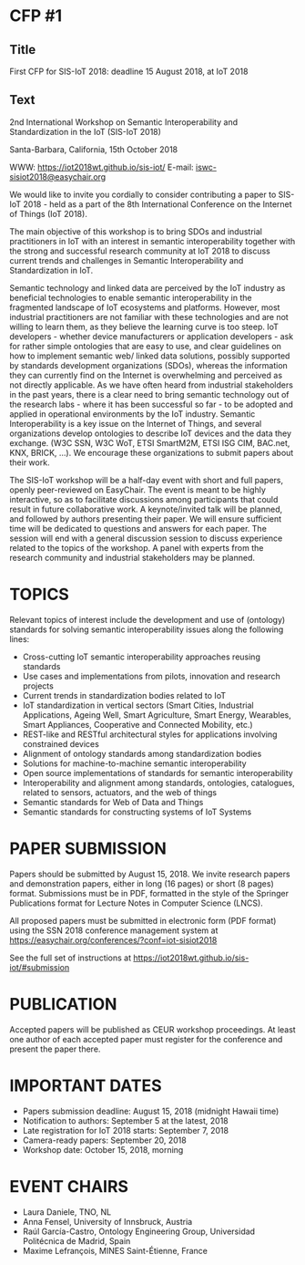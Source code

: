 # CFP #1 

## Title

First CFP for SIS-IoT 2018: deadline 15 August 2018, at IoT 2018

## Text

2nd International Workshop on Semantic Interoperability and Standardization in the IoT (SIS-IoT 2018)
 
Santa-Barbara, California, 15th October 2018
 
WWW: https://iot2018wt.github.io/sis-iot/
E-mail: iswc-sisiot2018@easychair.org
 
We would like to invite you cordially to consider contributing a paper to SIS-IoT 2018 - held as a part of the 8th International Conference on the Internet of Things (IoT 2018).
 
The main objective of this workshop is to bring SDOs and industrial practitioners in IoT with an interest in semantic interoperability together with the strong and successful research community at IoT 2018 to discuss current trends and challenges in Semantic Interoperability and Standardization in IoT.

Semantic technology and linked data are perceived by the IoT industry as beneficial technologies to enable semantic interoperability in the fragmented landscape of IoT ecosystems and platforms. However, most industrial practitioners are not familiar with these technologies and are not willing to learn them, as they believe the learning curve is too steep. IoT developers - whether device manufacturers or application developers - ask for rather simple ontologies that are easy to use, and clear guidelines on how to implement semantic web/ linked data solutions, possibly supported by standards development organizations (SDOs), whereas the information they can currently find on the Internet is overwhelming and perceived as not directly applicable. As we have often heard from industrial stakeholders in the past years, there is a clear need to bring semantic technology out of the research labs - where it has been successful so far - to be adopted and applied in operational environments by the IoT industry. Semantic Interoperability is a key issue on the Internet of Things, and several organizations develop ontologies to describe IoT devices and the data they exchange. (W3C SSN, W3C WoT, ETSI SmartM2M, ETSI ISG CIM, BAC.net, KNX, BRICK, …). We encourage these organizations to submit papers about their work.

The SIS-IoT workshop will be a half-day event with short and full papers, openly peer-reviewed on EasyChair. The event is meant to be highly interactive, so as to facilitate discussions among participants that could result in future collaborative work. A keynote/invited talk will be planned, and followed by authors presenting their paper. We will ensure sufficient time will be dedicated to questions and answers for each paper. The session will end with a general discussion session to discuss experience related to the topics of the workshop. A panel with experts from the research community and industrial stakeholders may be planned.
 
 
TOPICS
=======================================
 
Relevant topics of interest include the development and use of (ontology) standards for solving semantic interoperability issues along the following lines:

 
- Cross-cutting IoT semantic interoperability approaches reusing standards
- Use cases and implementations from pilots, innovation and research projects
- Current trends in standardization bodies related to IoT
- IoT standardization in vertical sectors (Smart Cities, Industrial Applications, Ageing Well, Smart Agriculture, Smart Energy, Wearables, Smart Appliances, Cooperative and Connected Mobility, etc.)
- REST-like and RESTful architectural styles for applications involving constrained devices
- Alignment of ontology standards among standardization bodies
- Solutions for machine-to-machine semantic interoperability
- Open source implementations of standards for semantic interoperability
- Interoperability and alignment among standards, ontologies, catalogues, related to sensors, actuators, and the web of things
- Semantic standards for Web of Data and Things
- Semantic standards for constructing systems of IoT Systems
 
 
PAPER SUBMISSION
=======================================
 
Papers should be submitted by August 15, 2018. We invite research papers and demonstration papers, either in long (16 pages) or short (8 pages) format. Submissions must be in PDF, formatted in the style of the Springer Publications format for Lecture Notes in Computer Science (LNCS).
 
All proposed papers must be submitted in electronic form (PDF format) using the SSN 2018 conference management system at https://easychair.org/conferences/?conf=iot-sisiot2018
 
See the full set of instructions at https://iot2018wt.github.io/sis-iot/#submission
 
 
PUBLICATION
=======================================
 
Accepted papers will be published as CEUR workshop proceedings. At least one author of each accepted paper must register for the conference and present the paper there.
 
 
IMPORTANT DATES
=======================================
 
- Papers submission deadline: August 15, 2018 (midnight Hawaii time)
- Notification to authors: September 5 at the latest, 2018
- Late registration for IoT 2018 starts: September 7, 2018
- Camera-ready papers: September 20, 2018
- Workshop date: October 15, 2018, morning
 
 
EVENT CHAIRS
=======================================
 
- Laura Daniele, TNO, NL
- Anna Fensel, University of Innsbruck, Austria
- Raúl García-Castro, Ontology Engineering Group, Universidad Politécnica de Madrid, Spain
- Maxime Lefrançois, MINES Saint-Étienne, France 